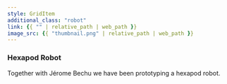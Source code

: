```yaml
---
style: GridItem
additional_class: "robot"
link: {{ "" | relative_path | web_path }}
image_src: {{ "thumbnail.png" | relative_path | web_path }}
---
```



### Hexapod Robot

Together with Jérome Bechu we have been prototyping a hexapod robot.
